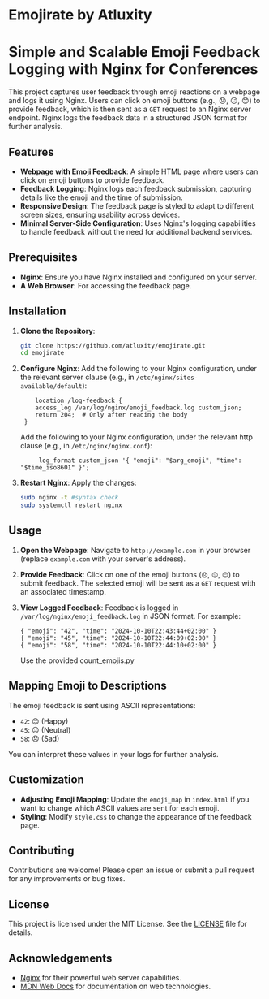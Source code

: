 # Emojirate by Atluxity
# Simple and Scalable Emoji Feedback Logging with Nginx for Conferences

This project captures user feedback through emoji reactions on a webpage and logs it using Nginx. Users can click on emoji buttons (e.g., 😞, 😐, 😊) to provide feedback, which is then sent as a `GET` request to an Nginx server endpoint. Nginx logs the feedback data in a structured JSON format for further analysis.

## Features
- **Webpage with Emoji Feedback**: A simple HTML page where users can click on emoji buttons to provide feedback.
- **Feedback Logging**: Nginx logs each feedback submission, capturing details like the emoji and the time of submission.
- **Responsive Design**: The feedback page is styled to adapt to different screen sizes, ensuring usability across devices.
- **Minimal Server-Side Configuration**: Uses Nginx's logging capabilities to handle feedback without the need for additional backend services.

## Prerequisites
- **Nginx**: Ensure you have Nginx installed and configured on your server.
- **A Web Browser**: For accessing the feedback page.

## Installation

1. **Clone the Repository**:
   ```bash
   git clone https://github.com/atluxity/emojirate.git
   cd emojirate
   ```

2. **Configure Nginx**:
   Add the following to your Nginx configuration, under the relevant server clause (e.g., in `/etc/nginx/sites-available/default`):
   ```nginx
       location /log-feedback {
       access_log /var/log/nginx/emoji_feedback.log custom_json;
       return 204;  # Only after reading the body
    }
   ```

   Add the following to your Nginx configuration, under the relevant http clause (e.g., in `/etc/nginx/nginx.conf`):
   ```nginx
        log_format custom_json '{ "emoji": "$arg_emoji", "time": "$time_iso8601" }';
   ```

3. **Restart Nginx**:
   Apply the changes:
   ```bash
   sudo nginx -t #syntax check
   sudo systemctl restart nginx
   ```

## Usage

1. **Open the Webpage**:
   Navigate to `http://example.com` in your browser (replace `example.com` with your server's address).

2. **Provide Feedback**:
   Click on one of the emoji buttons (`😞`, `😐`, `😊`) to submit feedback. The selected emoji will be sent as a `GET` request with an associated timestamp.

3. **View Logged Feedback**:
   Feedback is logged in `/var/log/nginx/emoji_feedback.log` in JSON format. For example:
   ```
   { "emoji": "42", "time": "2024-10-10T22:43:44+02:00" }
   { "emoji": "45", "time": "2024-10-10T22:44:09+02:00" }
   { "emoji": "58", "time": "2024-10-10T22:44:10+02:00" }
   ```
   Use the provided count_emojis.py

## Mapping Emoji to Descriptions
The emoji feedback is sent using ASCII representations:
- `42`: 😊 (Happy)
- `45`: 😐 (Neutral)
- `58`: 😞 (Sad)

You can interpret these values in your logs for further analysis.

## Customization
- **Adjusting Emoji Mapping**: Update the `emoji_map` in `index.html` if you want to change which ASCII values are sent for each emoji.
- **Styling**: Modify `style.css` to change the appearance of the feedback page.

## Contributing
Contributions are welcome! Please open an issue or submit a pull request for any improvements or bug fixes.

## License
This project is licensed under the MIT License. See the [LICENSE](LICENSE) file for details.

## Acknowledgements
- [Nginx](https://nginx.org/) for their powerful web server capabilities.
- [MDN Web Docs](https://developer.mozilla.org/) for documentation on web technologies.

``` for your repository and adjust any sections as needed! Let me know if you need more help.
